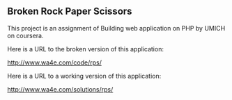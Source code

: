 Broken Rock Paper Scissors
--------------------------

This project is an assignment of Building web application on PHP by UMICH on coursera.

Here is a URL to the broken version of this application:

http://www.wa4e.com/code/rps/

Here is a URL to a working version of this application:

http://www.wa4e.com/solutions/rps/



